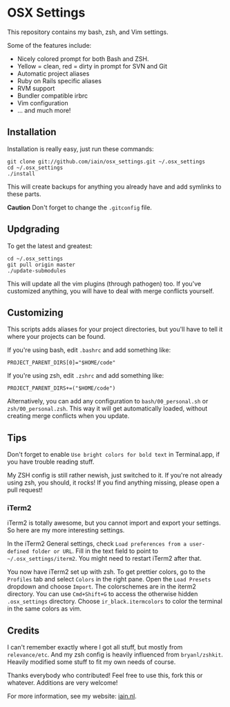 # OSX Settings

This repository contains my bash, zsh, and Vim settings.

Some of the features include:

* Nicely colored prompt for both Bash and ZSH.
* Yellow = clean, red = dirty in prompt for SVN and Git
* Automatic project aliases
* Ruby on Rails specific aliases
* RVM support
* Bundler compatible irbrc
* Vim configuration
* ... and much more!

## Installation

Installation is really easy, just run these commands:

    git clone git://github.com/iain/osx_settings.git ~/.osx_settings
    cd ~/.osx_settings
    ./install

This will create backups for anything you already have and add symlinks to these parts.

<strong>Caution</strong> Don't forget to change the `.gitconfig` file.

## Updgrading

To get the latest and greatest:

    cd ~/.osx_settings
    git pull origin master
    ./update-submodules

This will update all the vim plugins (through pathogen) too. If you've customized anything, you will
have to deal with merge conflicts yourself.

## Customizing

This scripts adds aliases for your project directories, but you'll have to tell it where your
projects can be found.

If you're using bash, edit `.bashrc` and add something like:

    PROJECT_PARENT_DIRS[0]="$HOME/code"

If you're using zsh, edit `.zshrc` and add something like:

    PROJECT_PARENT_DIRS+=("$HOME/code")

Alternatively, you can add any configuration to `bash/00_personal.sh` or `zsh/00_personal.zsh`. This
way it will get automatically loaded, without creating merge conflicts when you update.

## Tips

Don't forget to enable `Use bright colors for bold text` in Terminal.app, if you have trouble
reading stuff.

My ZSH config is still rather newish, just switched to it. If you're not already using zsh, you
should, it rocks! If you find anything missing, please open a pull request!

### iTerm2

iTerm2 is totally awesome, but you cannot import and export your settings. So here are my more
interesting settings.

In the iTerm2 General settings, check `Load preferences from a user-defined folder or URL`. Fill in
the text field to point to `~/.osx_settings/iterm2`. You might need to restart iTerm2 after that.

You now have iTerm2 set up with zsh. To get prettier colors, go to the `Profiles` tab and select
`Colors` in the right pane. Open the `Load Presets` dropdown and choose `Import`. The colorschemes are
in the iterm2 directory. You can use `Cmd+Shift+G` to access the otherwise hidden `.osx_settings`
directory. Choose `ir_black.itermcolors` to color the terminal in the same colors as vim.

## Credits

I can't remember exactly where I got all stuff, but mostly from `relevance/etc`. And my zsh config
is heavily influenced from `bryanl/zshkit`. Heavily modified some stuff to fit my own needs of
course.

Thanks everybody who contributed! Feel free to use this, fork this or whatever. Additions are very
welcome!

For more information, see my website: [iain.nl](http://iain.nl/).
